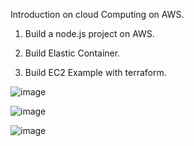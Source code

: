 
Introduction on cloud Computing on AWS.

1) Build a node.js project on AWS.

2) Build Elastic Container.

3) Build EC2 Example with terraform.

![image](https://user-images.githubusercontent.com/39504405/197974459-ba8367f4-9a5c-4df7-a34c-d2c22e842b15.png)

![image](https://user-images.githubusercontent.com/39504405/198003845-211eb73c-821a-4c16-9bf3-152a067716c6.png)

![image](https://user-images.githubusercontent.com/39504405/199030137-c210b0c0-0b9b-4c4f-91f4-d2f37ecbcf65.png)
